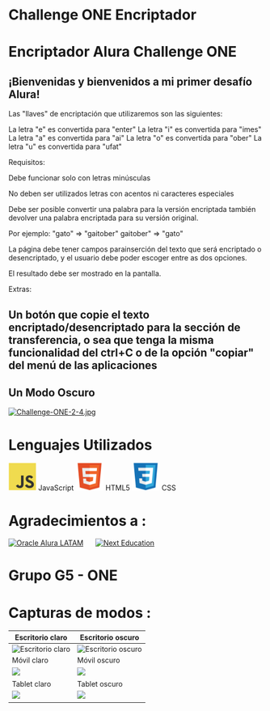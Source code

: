 # Challenge ONE Encriptador
# Encriptador Alura Challenge ONE

## ¡Bienvenidas y bienvenidos a mi primer desafío Alura!

Las "llaves" de encriptación que utilizaremos son las siguientes:

  La letra "e" es convertida para "enter"
  La letra "i" es convertida para "imes"
  La letra "a" es convertida para "ai"
  La letra "o" es convertida para "ober"
  La letra "u" es convertida para "ufat"

Requisitos:

Debe funcionar solo con letras minúsculas

No deben ser utilizados letras con acentos ni caracteres especiales

Debe ser posible convertir una palabra para la versión encriptada también devolver una palabra encriptada para su versión original.

Por ejemplo:
"gato" => "gaitober"
gaitober" => "gato"

La página debe tener campos parainserción del texto que será encriptado o desencriptado, y el usuario debe poder escoger entre as dos opciones.

El resultado debe ser mostrado en la pantalla.

Extras:

## Un botón que copie el texto encriptado/desencriptado para la sección de transferencia, o sea que tenga la misma funcionalidad del ctrl+C o de la opción "copiar" del menú de las aplicaciones

## Un Modo Oscuro 
[![Challenge-ONE-2-4.jpg](https://i.postimg.cc/rpCLbM6p/Challenge-ONE-2-4.jpg)](https://postimg.cc/nsz598h8)

  # Lenguajes Utilizados 
  
<a href="https://developer.mozilla.org/es/docs/Web/JavaScript"><img src="https://raw.githubusercontent.com/devicons/devicon/master/icons/javascript/javascript-original.svg" width="55" alt="JavaScript"></a> JavaScript
<a href="https://developer.mozilla.org/es/docs/HTML/HTML5"><img src="https://raw.githubusercontent.com/devicons/devicon/master/icons/html5/html5-original.svg" width="55" alt="HTML5"></a> HTML5
<a href="https://developer.mozilla.org/es/docs/Web/CSS"><img src="https://raw.githubusercontent.com/devicons/devicon/master/icons/css3/css3-original.svg" width="55" alt="CSS"></a> CSS

# Agradecimientos a : 
<p float="left">
  <a href="https://postimg.cc/qN1JqkDc"><img src="https://i.postimg.cc/7LkfBhgR/Oracle-Alura-LATAM.png" alt="Oracle Alura LATAM" width="600"></a>
  &nbsp;&nbsp;&nbsp;&nbsp;
  <a href="https://postimg.cc/HczVCf8j"><img src="https://i.postimg.cc/tJQPFbXd/Next-Education.png" alt="Next Education" width="300"></a>
</p>

# Grupo G5 - ONE

# Capturas de modos :

| Escritorio claro                        | Escritorio oscuro                        |
| ---------------------------------------- | ---------------------------------------- |
| ![Escritorio claro](https://i.postimg.cc/d19V3cSS/escritorio-B.png) | ![Escritorio oscuro](https://i.postimg.cc/JzB7Jk2X/escritorio-N.png) |
| Móvil claro                        | Móvil oscuro                        |
| <img src="https://i.postimg.cc/PJ3fbzHW/movilb.png" width="100%"> | <img src="https://i.postimg.cc/fyTT0qGW/moviln.png" width="100%"> |
| Tablet claro                        | Tablet oscuro                        |
| <img src="https://i.postimg.cc/zXvGzMw0/tabletb.png" width="100%"> | <img src="https://i.postimg.cc/dQ40KvCh/tabletn.png" width="100%"> |

